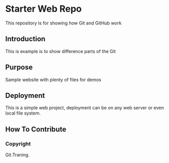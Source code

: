 # Starter Web Repo

This repository is for showing how Git and GitHub work

## Introduction

This is example is to show difference parts of the Git

## Purpose

Sample website with plenty of files for demos

## Deployment

This is a simple web project, deployment can be on any web server or even local file system.

## How To Contribute


### Copyright

Git.Traning.